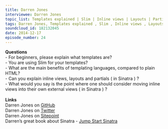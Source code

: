 ```yaml
--- 
title: Darren Jones
interviewee: Darren Jones
topic_list: Templates explained | Slim | Inline views | Layouts | Partials
tags: Darren Jones, Templates explained , Slim , Inline views , Layouts , Partials
soundcloud_id: 182132045
date: 2014-12-17
episode_number: 24
---
```

 
<p class="show_notes_display"><b>Questions</b><br>- For beginners, please explain what templates are?<br>- You are using Slim for your templates? <br>- What are the main benefits of templating languages, compared to plain HTML?<br>- Can you explain inline views, layouts and partials ( in Sinatra ) ?<br>- What would you say is the point where one should consider moving inline views into their own external views ( in Sinatra ) ?<br><br><b>Links</b><br>Darren Jones on <a rel="nofollow" target="_blank" href="https://github.com/daz4126">GitHub</a><br>Darren Jones on <a rel="nofollow" target="_blank" href="https://twitter.com/daz4126">Twitter</a><br>Darren Jones on <a rel="nofollow" target="_blank" href="http://www.sitepoint.com/author/djones/">Sitepoint</a><br>Darren’s great book about Sinatra - <a rel="nofollow" target="_blank" href="http://www.amazon.com/Jump-Start-Sinatra-Darren-Jones/dp/0987332147">Jump Start Sinatra</a><br><br></p>
